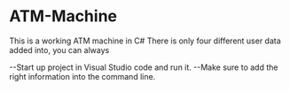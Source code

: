 # ATM-Machine 
This is a working ATM machine in C#
There is only four different user data added into, you can always

--Start up project in Visual Studio code and run it.
--Make sure to add the right information into the command line.
